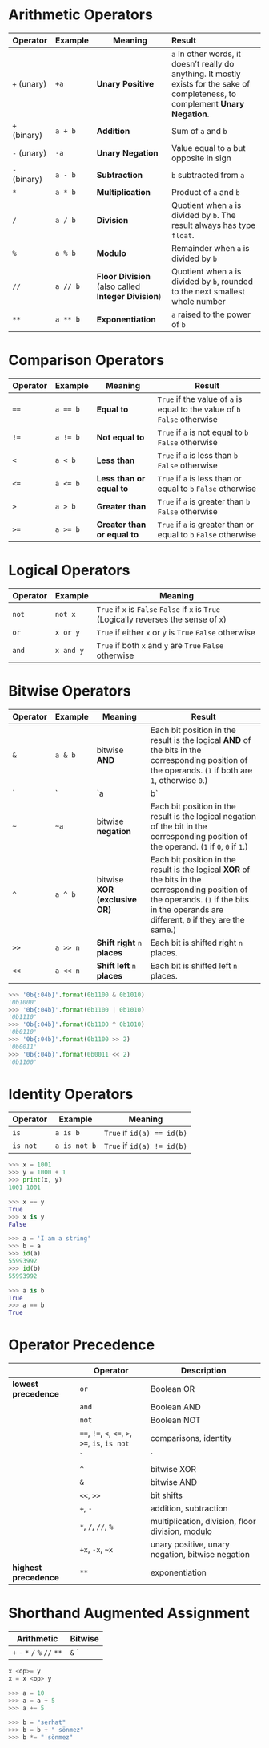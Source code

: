 # Arithmetic Operators

| Operator     | Example  | Meaning                                               | Result                                                       |
| ------------ | -------- | ----------------------------------------------------- | :----------------------------------------------------------- |
| `+` (unary)  | `+a`     | **Unary Positive**                                    | `a` In other words, it doesn’t really do anything. It mostly exists for the sake of completeness, to complement **Unary Negation**. |
| `+` (binary) | `a + b`  | **Addition**                                          | Sum of `a` and `b`                                           |
| `-` (unary)  | `-a`     | **Unary Negation**                                    | Value equal to `a` but opposite in sign                      |
| `-` (binary) | `a - b`  | **Subtraction**                                       | `b` subtracted from `a`                                      |
| `*`          | `a * b`  | **Multiplication**                                    | Product of `a` and `b`                                       |
| `/`          | `a / b`  | **Division**                                          | Quotient when `a` is divided by `b`. The result always has type `float`. |
| `%`          | `a % b`  | **Modulo**                                            | Remainder when `a` is divided by `b`                         |
| `//`         | `a // b` | **Floor Division** (also called **Integer Division**) | Quotient when `a` is divided by `b`, rounded to the next smallest whole number |
| `**`         | `a ** b` | **Exponentiation**                                    | `a` raised to the power of `b`                               |

# Comparison Operators

| Operator | Example  | Meaning                      | Result                                                       |
| -------- | -------- | ---------------------------- | ------------------------------------------------------------ |
| `==`     | `a == b` | **Equal to**                 | `True` if the value of `a` is equal to the value of `b` `False` otherwise |
| `!=`     | `a != b` | **Not equal to**             | `True` if `a` is not equal to `b` `False` otherwise          |
| `<`      | `a < b`  | **Less than**                | `True` if `a` is less than `b` `False` otherwise             |
| `<=`     | `a <= b` | **Less than or equal to**    | `True` if `a` is less than or equal to `b` `False` otherwise |
| `>`      | `a > b`  | **Greater than**             | `True` if `a` is greater than `b` `False` otherwise          |
| `>=`     | `a >= b` | **Greater than or equal to** | `True` if `a` is greater than or equal to `b` `False` otherwise |

# Logical Operators

| Operator | Example   | Meaning                                                      |
| -------- | --------- | ------------------------------------------------------------ |
| `not`    | `not x`   | `True` if `x` is `False` `False` if `x` is `True` (Logically reverses the sense of `x`) |
| `or`     | `x or y`  | `True` if either `x` or `y` is `True` `False` otherwise      |
| `and`    | `x and y` | `True` if both `x` and `y` are `True` `False` otherwise      |

# Bitwise Operators

| Operator | Example  | Meaning                        | Result                                                       |
| -------- | -------- | ------------------------------ | ------------------------------------------------------------ |
| `&`      | `a & b`  | bitwise **AND**                | Each bit position in the result is the logical **AND** of the bits in the corresponding position of the operands. (`1` if both are `1`, otherwise `0`.) |
| `|`      | `a | b`  | bitwise **OR**                 | Each bit position in the result is the logical **OR** of the bits in the corresponding position of the operands. (`1` if either is `1`, otherwise `0`.) |
| `~`      | `~a`     | bitwise **negation**           | Each bit position in the result is the logical negation of the bit in the corresponding position of the operand. (`1` if `0`, `0` if `1`.) |
| `^`      | `a ^ b`  | bitwise **XOR (exclusive OR)** | Each bit position in the result is the logical **XOR** of the bits in the corresponding position of the operands. (`1` if the bits in the operands are different, `0` if they are the same.) |
| `>>`     | `a >> n` | **Shift right** `n` **places** | Each bit is shifted right `n` places.                        |
| `<<`     | `a << n` | **Shift left** `n` **places**  | Each bit is shifted left `n` places.                         |

```python
>>> '0b{:04b}'.format(0b1100 & 0b1010)
'0b1000'
>>> '0b{:04b}'.format(0b1100 | 0b1010)
'0b1110'
>>> '0b{:04b}'.format(0b1100 ^ 0b1010)
'0b0110'
>>> '0b{:04b}'.format(0b1100 >> 2)
'0b0011'
>>> '0b{:04b}'.format(0b0011 << 2)
'0b1100'
```

# Identity Operators

| Operator | Example      | Meaning                    |
| -------- | ------------ | -------------------------- |
| `is`     | `a is b`     | `True` if `id(a) == id(b)` |
| `is not` | `a is not b` | `True` if `id(a) != id(b)` |

```python
>>> x = 1001
>>> y = 1000 + 1
>>> print(x, y)
1001 1001

>>> x == y
True
>>> x is y
False

>>> a = 'I am a string'
>>> b = a
>>> id(a)
55993992
>>> id(b)
55993992

>>> a is b
True
>>> a == b
True
```

# Operator Precedence

|                        | Operator                                         | Description                                                  |
| ---------------------- | ------------------------------------------------ | ------------------------------------------------------------ |
| **lowest precedence**  | `or`                                             | Boolean OR                                                   |
|                        | `and`                                            | Boolean AND                                                  |
|                        | `not`                                            | Boolean NOT                                                  |
|                        | `==`, `!=`, `<`, `<=`, `>`, `>=`, `is`, `is not` | comparisons, identity                                        |
|                        | `|`                                              | bitwise OR                                                   |
|                        | `^`                                              | bitwise XOR                                                  |
|                        | `&`                                              | bitwise AND                                                  |
|                        | `<<`, `>>`                                       | bit shifts                                                   |
|                        | `+`, `-`                                         | addition, subtraction                                        |
|                        | `*`, `/`, `//`, `%`                              | multiplication, division, floor division, [modulo](https://realpython.com/python-modulo-operator/) |
|                        | `+x`, `-x`, `~x`                                 | unary positive, unary negation, bitwise negation             |
| **highest precedence** | `**`                                             | exponentiation                                               |

# Shorthand Augmented Assignment

| Arithmetic                    | Bitwise               |
| ----------------------------- | --------------------- |
| `+` `-` `*` `/` `%` `//` `**` | `&` `|` `^` `>>` `<<` |

```python
x <op>= y
x = x <op> y
```

```python
>>> a = 10
>>> a = a + 5
>>> a += 5

>>> b = "serhat"
>>> b = b + " sönmez"
>>> b *= " sönmez"
```

